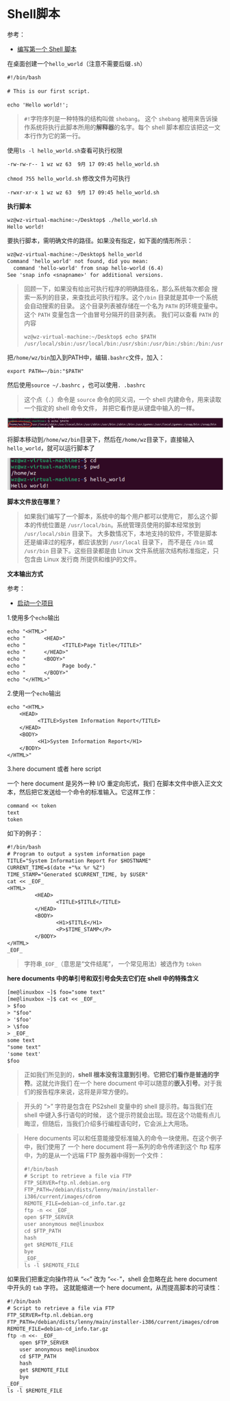 # Shell脚本

参考：

+ [编写第一个 Shell 脚本](http://billie66.github.io/TLCL/book/chap25.html)



在桌面创建一个`hello_world`（注意不需要后缀`.sh`）

```shell
#!/bin/bash

# This is our first script.

echo 'Hello world!';
```

> `#!`字符序列是一种特殊的结构叫做 `shebang`。 这个 `shebang` 被用来告诉操作系统将执行此脚本所用的**解释器**的名字。每个 shell 脚本都应该把这一文本行作为它的第一行。

使用`ls -l hello_world.sh`查看可执行权限

```sh
-rw-rw-r-- 1 wz wz 63  9月 17 09:45 hello_world.sh
```

`chmod 755 hello_world.sh` 修改文件为可执行

```shell
-rwxr-xr-x 1 wz wz 63  9月 17 09:45 hello_world.sh
```



**执行脚本**

```shell
wz@wz-virtual-machine:~/Desktop$ ./hello_world.sh 
Hello world!
```

要执行脚本，需明确文件的路径。如果没有指定，如下面的情形所示：

```shell
wz@wz-virtual-machine:~/Desktop$ hello_world
Command 'hello_world' not found, did you mean:
  command 'hello-world' from snap hello-world (6.4)
See 'snap info <snapname>' for additional versions.
```

> 回顾一下，如果没有给出可执行程序的明确路径名，那么系统每次都会 搜索一系列的目录，来查找此可执行程序。这个`/bin` 目录就是其中一个系统会自动搜索的目录。 这个目录列表被存储在一个名为 `PATH` 的环境变量中。这个 `PATH` 变量包含一个由冒号分隔开的目录列表。 我们可以查看 `PATH` 的内容
>
> ```shell
> wz@wz-virtual-machine:~/Desktop$ echo $PATH
> /usr/local/sbin:/usr/local/bin:/usr/sbin:/usr/bin:/sbin:/bin:/usr/games:/usr/local/games:/snap/bin:/snap/bin
> ```



把`/home/wz/bin`加入到PATH中，编辑`.bashrc`文件，加入：

```shell
export PATH=~/bin:"$PATH"
```

然后使用`source ~/.bashrc` ，也可以使用`. .bashrc`

> 这个点（`.`）命令是 `source` 命令的同义词，一个 shell 内建命令，用来读取一个指定的 shell 命令文件， 并把它看作是从键盘中输入的一样。

![001](https://github.com/winfredzen/Linux-Learn/blob/main/shell/images/001.png)



将脚本移动到`/home/wz/bin`目录下，然后在`/home/wz`目录下，直接输入`hello_world`，就可以运行脚本了

![002](https://github.com/winfredzen/Linux-Learn/blob/main/shell/images/002.png)



**脚本文件放在哪里？**

> 如果我们编写了一个脚本，系统中的每个用户都可以使用它， 那么这个脚本的传统位置是 `/usr/local/bin`。系统管理员使用的脚本经常放到 `/usr/local/sbin` 目录下。 大多数情况下，本地支持的软件，不管是脚本还是编译过的程序，都应该放到 `/usr/local` 目录下， 而不是在 `/bin` 或 `/usr/bin` 目录下。这些目录都是由 Linux 文件系统层次结构标准指定，只包含由 Linux 发行商 所提供和维护的文件。





**文本输出方式**

参考：

+ [启动一个项目](http://billie66.github.io/TLCL/book/chap26.html)

1.使用多个`echo`输出

```shell
echo "<HTML>"
echo "      <HEAD>"
echo "            <TITLE>Page Title</TITLE>"
echo "      </HEAD>"
echo "      <BODY>"
echo "            Page body."
echo "      </BODY>"
echo "</HTML>"
```

2.使用一个`echo`输出

```shell
echo "<HTML>
    <HEAD>
          <TITLE>System Information Report</TITLE>
    </HEAD>
    <BODY>
          <H1>System Information Report</H1>
    </BODY>
</HTML>"
```

3.here document 或者 here script

一个 here document 是另外一种 I/O 重定向形式，我们 在脚本文件中嵌入正文文本，然后把它发送给一个命令的标准输入。它这样工作：

```shell
command << token
text
token
```

如下的例子：

```shell
#!/bin/bash
# Program to output a system information page
TITLE="System Information Report For $HOSTNAME"
CURRENT_TIME=$(date +"%x %r %Z")
TIME_STAMP="Generated $CURRENT_TIME, by $USER"
cat << _EOF_
<HTML>
         <HEAD>
                <TITLE>$TITLE</TITLE>
         </HEAD>
         <BODY>
                <H1>$TITLE</H1>
                <P>$TIME_STAMP</P>
         </BODY>
</HTML>
_EOF_
```

> 字符串`_EOF_`（意思是“文件结尾”， 一个常见用法）被选作为 `token`

**here documents 中的单引号和双引号会失去它们在 shell 中的特殊含义**

```shell
[me@linuxbox ~]$ foo="some text"
[me@linuxbox ~]$ cat << _EOF_
> $foo
> "$foo"
> '$foo'
> \$foo
> _EOF_
some text
"some text"
'some text'
$foo
```

> 正如我们所见到的，**shell 根本没有注意到引号**。**它把它们看作是普通的字符**。这就允许我们 在一个 here document 中可以随意的**嵌入引号**。对于我们的报告程序来说，这将是非常方便的。

> 开头的 “>” 字符是包含在 PS2shell 变量中的 shell 提示符。每当我们在 shell 中键入多行语句的时候， 这个提示符就会出现。现在这个功能有点儿晦涩，但随后，当我们介绍多行编程语句时，它会派上大用场。



> Here documents 可以和任意能接受标准输入的命令一块使用。在这个例子中，我们使用了 一个 here document 将一系列的命令传递到这个 ftp 程序中，为的是从一个远端 FTP 服务器中得到一个文件：
>
> ```shell
> #!/bin/bash
> # Script to retrieve a file via FTP
> FTP_SERVER=ftp.nl.debian.org
> FTP_PATH=/debian/dists/lenny/main/installer-i386/current/images/cdrom
> REMOTE_FILE=debian-cd_info.tar.gz
> ftp -n << _EOF_
> open $FTP_SERVER
> user anonymous me@linuxbox
> cd $FTP_PATH
> hash
> get $REMOTE_FILE
> bye
> _EOF_
> ls -l $REMOTE_FILE
> ```



如果我们把重定向操作符从 “`<<`” 改为 “`<<-`”，shell 会忽略在此 here document 中开头的 `tab` 字符。 这就能缩进一个 here document，从而提高脚本的可读性：

```shell
#!/bin/bash
# Script to retrieve a file via FTP
FTP_SERVER=ftp.nl.debian.org
FTP_PATH=/debian/dists/lenny/main/installer-i386/current/images/cdrom
REMOTE_FILE=debian-cd_info.tar.gz
ftp -n <<- _EOF_
    open $FTP_SERVER
    user anonymous me@linuxbox
    cd $FTP_PATH
    hash
    get $REMOTE_FILE
    bye
_EOF_
ls -l $REMOTE_FILE
```





















